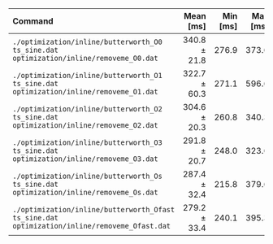| Command | Mean [ms] | Min [ms] | Max [ms] | Relative |
|:---|---:|---:|---:|---:|
| `./optimization/inline/butterworth_O0 ts_sine.dat optimization/inline/removeme_O0.dat` | 340.8 ± 21.8 | 276.9 | 373.6 | 1.22 ± 0.17 |
| `./optimization/inline/butterworth_O1 ts_sine.dat optimization/inline/removeme_O1.dat` | 322.7 ± 60.3 | 271.1 | 596.6 | 1.16 ± 0.26 |
| `./optimization/inline/butterworth_O2 ts_sine.dat optimization/inline/removeme_O2.dat` | 304.6 ± 20.3 | 260.8 | 340.3 | 1.09 ± 0.15 |
| `./optimization/inline/butterworth_O3 ts_sine.dat optimization/inline/removeme_O3.dat` | 291.8 ± 20.7 | 248.0 | 323.6 | 1.05 ± 0.15 |
| `./optimization/inline/butterworth_Os ts_sine.dat optimization/inline/removeme_Os.dat` | 287.4 ± 32.4 | 215.8 | 379.6 | 1.03 ± 0.17 |
| `./optimization/inline/butterworth_Ofast ts_sine.dat optimization/inline/removeme_Ofast.dat` | 279.2 ± 33.4 | 240.1 | 395.3 | 1.00 |
